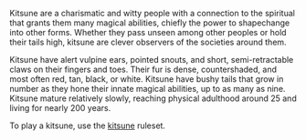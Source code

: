 Kitsune are a charismatic and witty people with a connection to the spiritual that grants them many magical abilities, chiefly the power to shapechange into other forms. Whether they pass unseen among other peoples or hold their tails high, kitsune are clever observers of the societies around them.

Kitsune have alert vulpine ears, pointed snouts, and short, semi-retractable claws on their fingers and toes. Their fur is dense, countershaded, and most often red, tan, black, or white. Kitsune have bushy tails that grow in number as they hone their innate magical abilities, up to as many as nine. Kitsune mature relatively slowly, reaching physical adulthood around 25 and living for nearly 200 years.

To play a kitsune, use the [kitsune](https://2e.aonprd.com/Ancestries.aspx?ID=38) ruleset.
